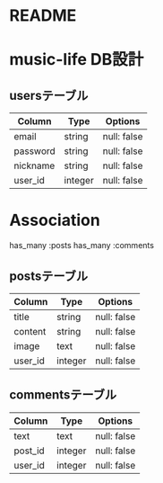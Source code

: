 # README

# music-life DB設計

## usersテーブル

|Column|Type|Options|
|------|----|-------|
|email|string|null: false|
|password|string|null: false|
|nickname|string|null: false|
|user_id|integer|null: false|

# Association

  has_many :posts
  has_many :comments

## postsテーブル

|Column|Type|Options|
|------|----|-------|
|title|string|null: false|
|content|string|null: false|
|image|text|null: false|
|user_id|integer|null: false|

## commentsテーブル

|Column|Type|Options|
|------|----|-------|
|text|text|null: false|
|post_id|integer|null: false|
|user_id|integer|null: false|